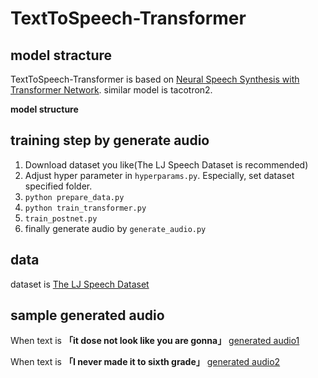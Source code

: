 # TextToSpeech-Transformer

## model stracture

TextToSpeech-Transformer is based on [Neural Speech Synthesis with Transformer Network](https://arxiv.org/abs/1809.08895).
similar model is tacotron2.

<b>model structure</b>


## training step by generate audio
1. Download dataset you like(The LJ Speech Dataset is recommended)
2. Adjust hyper parameter in ```hyperparams.py```. Especially, set dataset specified folder.
3. ```python prepare_data.py```
4. ```python train_transformer.py```
5. ```train_postnet.py```
6. finally generate audio by ```generate_audio.py```


## data

dataset is [The LJ Speech Dataset](https://keithito.com/LJ-Speech-Dataset/)

## sample generated audio

When text is <b>「it dose not look like you are gonna」</b>
[generated audio1](https://www.instagram.com/p/CCDXhJBlqmr/?igshid=1dufrqobhvk0f)

When text is <b>「I never made it to sixth grade」</b>
[generated audio2](https://www.instagram.com/p/CCDXV6OFRYy/?igshid=6czncaupql0s)




